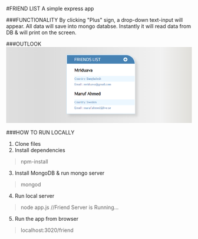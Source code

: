 #FRIEND LIST
A simple express app

###FUNCTIONALITY
By clicking "Plus" sign, a drop-down text-input will appear.
All data will save into mongo databse. 
Instantly it will read data from DB & will print on the screen.

###OUTLOOK
![](screenshot/friend_list.png)

###HOW TO RUN LOCALLY
1. Clone files
2. Install dependencies
> npm-install
3. Install MongoDB & run mongo server
> mongod
4. Run local server
> node app.js    //Friend Server is Running...
5. Run the app from browser
> localhost:3020/friend
